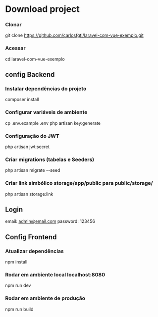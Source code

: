 # Download project

### Clonar
git clone https://github.com/carlosfgti/laravel-com-vue-exemplo.git

### Acessar
cd laravel-com-vue-exemplo

## config Backend
### Instalar dependências do projeto
composer install

### Configurar variáveis de ambiente
cp .env.example .env
php artisan key:generate

### Configuração do JWT
php artisan jwt:secret

### Criar migrations (tabelas e Seeders)
php artisan migrate --seed

### Criar link simbólico storage/app/public para public/storage/
php artisan storage:link


## Login

email: admin@email.com
password: 123456


## Config Frontend

### Atualizar dependências
npm install

### Rodar em ambiente local localhost:8080
npm run dev

### Rodar em ambiente de produção
npm run build

